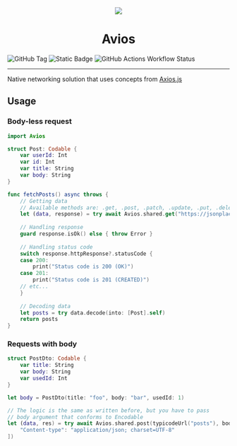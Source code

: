 <div align="center">
<img src="https://github.com/user-attachments/assets/de48d27d-8169-4d4a-a4f9-31e7f62b1922" style="max-width:500px" />
<h1>Avios</h1>
</div>

![GitHub Tag](https://img.shields.io/github/v/tag/XenoPOMP/Avios?label=Version&color=blue)
![Static Badge](https://img.shields.io/badge/Swift-v6.1.0-%23F05138)
![GitHub Actions Workflow Status](https://img.shields.io/github/actions/workflow/status/XenoPOMP/Avios/swift.yml?label=Tests)

<hr/>

Native networking solution that uses concepts from [Axios.js](https://axios-http.com/docs/intro)

## Usage

### Body-less request

```swift
import Avios

struct Post: Codable {
    var userId: Int
    var id: Int
    var title: String
    var body: String
}

func fetchPosts() async throws {
    // Getting data
    // Available methods are: .get, .post, .patch, .update, .put, .delete
    let (data, response) = try await Avios.shared.get("https://jsonplaceholder.typicode.com/posts", headers: nil)
    
    // Handling response
    guard response.isOk() else { throw Error }
    
    // Handling status code
    switch response.httpResponse?.statusCode {
    case 200:
        print("Status code is 200 (OK)")
    case 201:
        print("Status code is 201 (CREATED)")
    // etc...
    }
    
    // Decoding data
    let posts = try data.decode(into: [Post].self)
    return posts
}
```

### Requests with body
```swift
struct PostDto: Codable {
    var title: String
    var body: String
    var usedId: Int
}

let body = PostDto(title: "foo", body: "bar", usedId: 1)

// The logic is the same as written before, but you have to pass
// body argument that conforms to Encodable
let (data, res) = try await Avios.shared.post(typicodeUrl("posts"), body: body, headers: [
    "Content-type": "application/json; charset=UTF-8"
])

